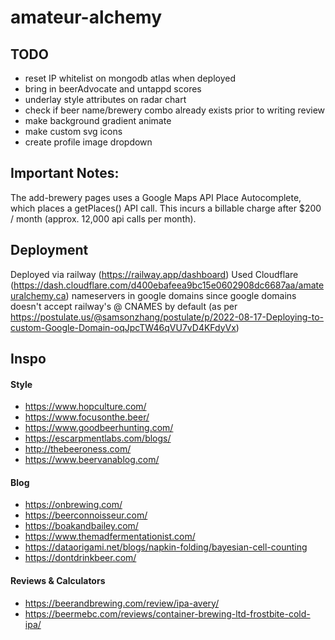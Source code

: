 # amateur-alchemy

## TODO
- reset IP whitelist on mongodb atlas when deployed
- bring in beerAdvocate and untappd scores
- underlay style attributes on radar chart
- check if beer name/brewery combo already exists prior to writing review
- make background gradient animate
- make custom svg icons
- create profile image dropdown

## Important Notes:
The add-brewery pages uses a Google Maps API Place Autocomplete, which places a getPlaces() API call.  This incurs a billable charge after $200 / month (approx. 12,000 api calls per month).

## Deployment
Deployed via railway (https://railway.app/dashboard)
Used Cloudflare (https://dash.cloudflare.com/d400ebafeea9bc15e0602908dc6687aa/amateuralchemy.ca) nameservers in google domains since google domains doesn't accept railway's @ CNAMES by default (as per https://postulate.us/@samsonzhang/postulate/p/2022-08-17-Deploying-to-custom-Google-Domain-oqJpcTW46qVU7vD4KFdyVx)

## Inspo
#### Style
- https://www.hopculture.com/ 
- https://www.focusonthe.beer/
- https://www.goodbeerhunting.com/ 
- https://escarpmentlabs.com/blogs/
- http://thebeeroness.com/ 
- https://www.beervanablog.com/ 
#### Blog
- https://onbrewing.com/
- https://beerconnoisseur.com/
- https://boakandbailey.com/ 
- https://www.themadfermentationist.com/
- https://dataorigami.net/blogs/napkin-folding/bayesian-cell-counting
- https://dontdrinkbeer.com/ 
#### Reviews & Calculators
- https://beerandbrewing.com/review/ipa-avery/
- https://beermebc.com/reviews/container-brewing-ltd-frostbite-cold-ipa/